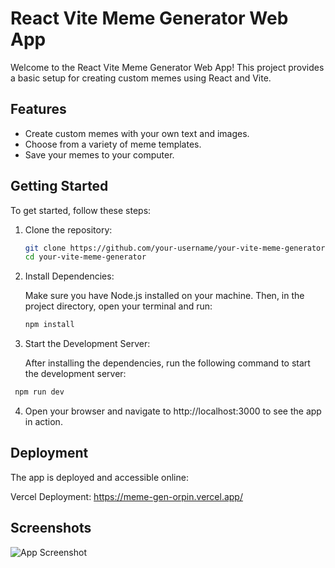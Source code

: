 # React Vite Meme Generator Web App

Welcome to the React Vite Meme Generator Web App! This project provides a basic setup for creating custom memes using React and Vite.

## Features

* Create custom memes with your own text and images.
* Choose from a variety of meme templates.
* Save your memes to your computer.

## Getting Started

To get started, follow these steps:

1. Clone the repository:

   ```bash
   git clone https://github.com/your-username/your-vite-meme-generator.git
   cd your-vite-meme-generator
   ```


2. Install Dependencies:

    Make sure you have Node.js installed on your machine. Then, in the project directory, open your terminal and run:

   ```bash
   npm install
   ```

3. Start the Development Server:

   After installing the dependencies, run the following command to start the development server: 
 ```bash
  npm run dev
```

4. Open your browser and navigate to http://localhost:3000 to see the app in action.


## Deployment

The app is deployed and accessible online:

Vercel Deployment: https://meme-gen-orpin.vercel.app/
## Screenshots

![App Screenshot](https://via.placeholder.com/468x300?text=App+Screenshot+Here)

